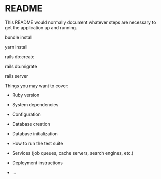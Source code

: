 # README

This README would normally document whatever steps are necessary to get the
application up and running.

bundle install

yarn install

rails db:create

rails db:migrate

rails server


Things you may want to cover:

* Ruby version

* System dependencies

* Configuration

* Database creation

* Database initialization

* How to run the test suite

* Services (job queues, cache servers, search engines, etc.)

* Deployment instructions

* ...
